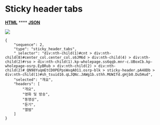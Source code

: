 # Sticky header tabs

[**HTML**](https://ascentkorea-docs.github.io/mobile/features/sticky\_header\_tabs/sample.html) **** [**JSON**](https://ascentkorea-docs.github.io/mobile/features/sticky\_header\_tabs/sample.json)

![](https://lh5.googleusercontent.com/R54vsDBkGSUGVVkHscuftiVGyjitinDNO00Iq\_lM0-0ZYkFzkai6ZeSeZH9L-C0FLvJf1A2C9oeF5X0p4IOvPG9pO8JLXzRbtzI1NtzHdJf3n2d4dUwAFiY1VVx\_GMSbjvkXDbE)

```
{
    "sequence": 2,
    "type": "sticky_header_tabs",
    "_selector": "div:nth-child(1)#cnt > div:nth-child(8)#center_col.center_col.s6JM6d > div:nth-child(4) > div:nth-child(2)#rso > div:nth-child(1).kp-wholepage.ss6qqb.mnr-c.UBoxCb.kp-wholepage-osrp.EyBRub > div:nth-child(2) > div:nth-child(2)#_QN98YuqmEtCD0PEPpsWxqA011.osrp-blk > sticky-header.pA48Db > div:nth-child(1)#sh_tsuid16.qLJQNc.JAWg1b.sthh.MUWIfd.gHjb0.Du5Hud",
    "selected": "개요",
    "headers": [
        "개요",
        "영화 및 방송",
        "동영상",
        "듣기",
        "앨범"
    ]
}
```
